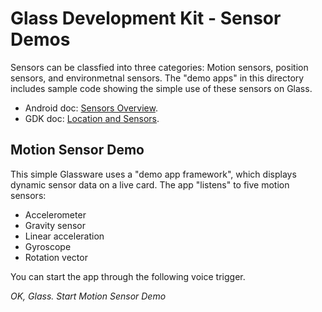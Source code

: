 Glass Development Kit - Sensor Demos
=======

Sensors can be classfied into three categories:
Motion sensors, position sensors, and environmetnal sensors.
The "demo apps" in this directory includes sample code 
showing the simple use of these sensors on Glass.

* Android doc: [Sensors Overview](http://developer.android.com/guide/topics/sensors/sensors_overview.html).
* GDK doc: [Location and Sensors](https://developers.google.com/glass/develop/gdk/location-sensors/index).




## Motion Sensor Demo

This simple Glassware uses a "demo app framework",
which displays dynamic sensor data on a live card.
The app "listens" to five motion sensors:
* Accelerometer
* Gravity sensor
* Linear acceleration
* Gyroscope
* Rotation vector

You can start the app through the following voice trigger.

_OK, Glass._ _Start Motion Sensor Demo_

